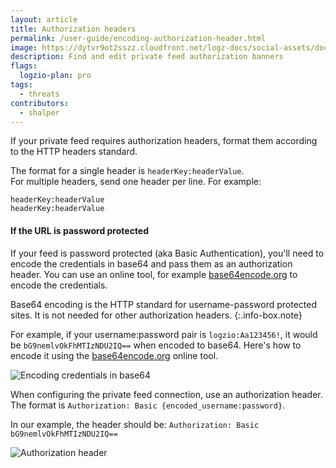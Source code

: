 ```yaml
---
layout: article
title: Authorization headers
permalink: /user-guide/encoding-authorization-header.html
image: https://dytvr9ot2sszz.cloudfront.net/logz-docs/social-assets/docs-social.jpg
description: Find and edit private feed authorization banners
flags:
  logzio-plan: pro
tags:
  - threats
contributors:
  - shalper
---
```


If your private feed requires authorization headers, format them according to the HTTP headers standard.

The format for a single header is `headerKey:headerValue`. <br>
For multiple headers, send one header per line. For example:

```
headerKey:headerValue
headerKey:headerValue
```

#### If the URL is password protected

If your feed is password protected (aka Basic Authentication), you'll need to encode the credentials in base64 and pass them as an authorization header.
You can use an online tool, for example [base64encode.org](https://www.base64encode.org/) to encode the credentials.

Base64 encoding is the HTTP standard for username-password protected sites. It is not needed for other authorization headers.
{:.info-box.note}


For example, if your username:password pair is `logzio:Aa123456!`, it would be `bG9nemlvOkFhMTIzNDU2IQ==` when encoded to base64. Here's how to encode it using the [base64encode.org](https://www.base64encode.org/) online tool.

![Encoding credentials in base64](https://dytvr9ot2sszz.cloudfront.net/logz-docs/security-analytics/encode-headers.png)

When configuring the private feed connection, use an authorization header. <br> The format is `Authorization: Basic {encoded_username:password}`.

In our example, the header should be: `Authorization: Basic bG9nemlvOkFhMTIzNDU2IQ==`

![Authorization header](https://dytvr9ot2sszz.cloudfront.net/logz-docs/security-analytics/configure-private-feed.png)